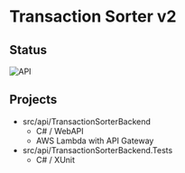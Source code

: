 # Transaction Sorter v2

## Status
![API](https://github.com/trippshelnutt/transaction-sorter-v2/actions/workflows/api-ci.yml/badge.svg)

## Projects
- src/api/TransactionSorterBackend
  - C# / WebAPI
  - AWS Lambda with API Gateway
- src/api/TransactionSorterBackend.Tests
  - C# / XUnit
